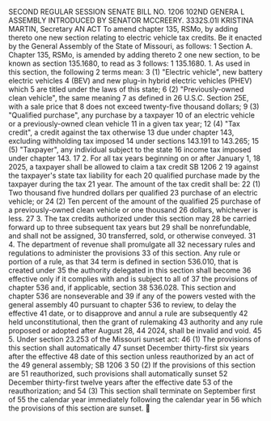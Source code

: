 SECOND REGULAR SESSION
SENATE BILL NO. 1206
102ND GENERA L ASSEMBLY
INTRODUCED BY SENATOR MCCREERY.
3332S.01I KRISTINA MARTIN, Secretary
AN ACT
To amend chapter 135, RSMo, by adding thereto one new section relating to electric vehicle tax
credits.
Be it enacted by the General Assembly of the State of Missouri, as follows:
1 Section A. Chapter 135, RSMo, is amended by adding thereto
2 one new section, to be known as section 135.1680, to read as
3 follows:
1 135.1680. 1. As used in this section, the following
2 terms mean:
3 (1) "Electric vehicle", new battery electric vehicles
4 (BEV) and new plug-in hybrid electric vehicles (PHEV) which
5 are titled under the laws of this state;
6 (2) "Previously-owned clean vehicle", the same meaning
7 as defined in 26 U.S.C. Section 25E, with a sale price that
8 does not exceed twenty-five thousand dollars;
9 (3) "Qualified purchase", any purchase by a taxpayer
10 of an electric vehicle or a previously-owned clean vehicle
11 in a given tax year;
12 (4) "Tax credit", a credit against the tax otherwise
13 due under chapter 143, excluding withholding tax imposed
14 under sections 143.191 to 143.265;
15 (5) "Taxpayer", any individual subject to the state
16 income tax imposed under chapter 143.
17 2. For all tax years beginning on or after January 1,
18 2025, a taxpayer shall be allowed to claim a tax credit
SB 1206 2
19 against the taxpayer's state tax liability for each
20 qualified purchase made by the taxpayer during the tax
21 year. The amount of the tax credit shall be:
22 (1) Two thousand five hundred dollars per qualified
23 purchase of an electric vehicle; or
24 (2) Ten percent of the amount of the qualified
25 purchase of a previously-owned clean vehicle or one thousand
26 dollars, whichever is less.
27 3. The tax credits authorized under this section may
28 be carried forward up to three subsequent tax years but
29 shall be nonrefundable, and shall not be assigned,
30 transferred, sold, or otherwise conveyed.
31 4. The department of revenue shall promulgate all
32 necessary rules and regulations to administer the provisions
33 of this section. Any rule or portion of a rule, as that
34 term is defined in section 536.010, that is created under
35 the authority delegated in this section shall become
36 effective only if it complies with and is subject to all of
37 the provisions of chapter 536 and, if applicable, section
38 536.028. This section and chapter 536 are nonseverable and
39 if any of the powers vested with the general assembly
40 pursuant to chapter 536 to review, to delay the effective
41 date, or to disapprove and annul a rule are subsequently
42 held unconstitutional, then the grant of rulemaking
43 authority and any rule proposed or adopted after August 28,
44 2024, shall be invalid and void.
45 5. Under section 23.253 of the Missouri sunset act:
46 (1) The provisions of this section shall automatically
47 sunset December thirty-first six years after the effective
48 date of this section unless reauthorized by an act of the
49 general assembly;
SB 1206 3
50 (2) If the provisions of this section are
51 reauthorized, such provisions shall automatically sunset
52 December thirty-first twelve years after the effective date
53 of the reauthorization; and
54 (3) This section shall terminate on September first of
55 the calendar year immediately following the calendar year in
56 which the provisions of this section are sunset.
